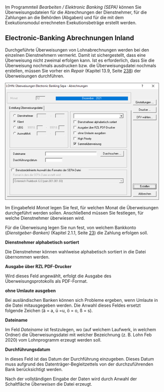 Im Programmteil *Bearbeiten / Elektronic Banking (SEPA)* können Sie Überweisungsdateien für die Abrechnungen der Dienstnehmer, für die Zahlungen an die Behörden (Abgaben) und für die mit dem Exekutionsmodul errechneten Exekutionsbeträge erstellt werden.

## Electronic-Banking Abrechnungen Inland

Durchgeführte Überweisungen von Lohnabrechnungen werden bei den einzelnen Dienstnehmern vermerkt. Damit ist sichergestellt, dass eine Überweisung nicht zweimal erfolgen kann. Ist es erforderlich, dass Sie die Überweisung nochmals ausdrucken bzw. die Überweisungsdatei nochmals erstellen, müssen Sie vorher ein *Repair* (Kapitel 13.9, Seite [238](#repair-überweisungen)) der Überweisungen durchführen.

![Image](<img/image212.png>)

Im Eingabefeld *Monat* legen Sie fest, für welchen Monat die Überweisungen durchgeführt werden sollen. Anschließend müssen Sie festlegen, für welche Dienstnehmer überwiesen wird.

Für die Überweisung legen Sie nun fest, von welchem Bankkonto (*Dienstgeber-Banken)* (Kapitel 2.1.1, Seite [23](#registerblatt-bank-überweisung-zahltag)) die Zahlung erfolgen soll.

**Dienstnehmer alphabetisch sortiert**

Die Dienstnehmer können wahlweise alphabetisch sortiert in die Datei übernommen werden.

**Ausgabe über RZL PDF-Drucker**

Wird dieses Feld angewählt, erfolgt die Ausgabe des Überweisungsprotokolls als PDF-Format.

**ohne Umlaute ausgeben**

Bei ausländischen Banken können sich Probleme ergeben, wenn Umlaute in die Datei mitausgegeben werden. Die Anwahl dieses Feldes ersetzt folgende Zeichen (ä = a, ü =u, ö = o, ß = s).

**Dateiname**

Im Feld *Dateiname* ist festzulegen, wo (auf welchem Laufwerk, in welchem Ordner) die Überweisungsdatei mit welcher Bezeichnung (z. B. Lohn Feb 2020) vom Lohnprogramm erzeugt werden soll.

**Durchführungsdatum**

In dieses Feld ist das Datum der Durchführung einzugeben. Dieses Datum muss aufgrund des Datenträger-Begleitzettels von der durchzuführenden Bank berücksichtigt werden.

Nach der vollständigen Eingabe der Daten wird durch Anwahl der Schaltfläche *Überweisen* die Datei erzeugt. 